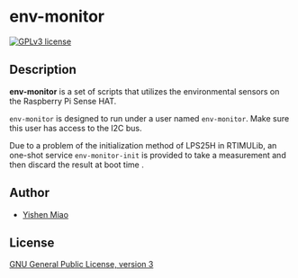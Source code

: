 # env-monitor
[![GPLv3 license](https://img.shields.io/badge/License-GPLv3-blue.svg)](http://www.gnu.org/licenses/gpl-3.0.html)

## Description

**env-monitor** is a set of scripts that utilizes the environmental sensors on
the Raspberry Pi Sense HAT.

`env-monitor` is designed to run under a user named `env-monitor`. Make sure
this user has access to the I2C bus.

Due to a problem of the initialization method of LPS25H in RTIMULib, an one-shot
service `env-monitor-init` is provided to take a measurement and then discard
the result at boot time .

## Author

* [Yishen Miao](https://github.com/mys721tx)

## License

[GNU General Public License, version 3](http://www.gnu.org/licenses/gpl-3.0.html)
